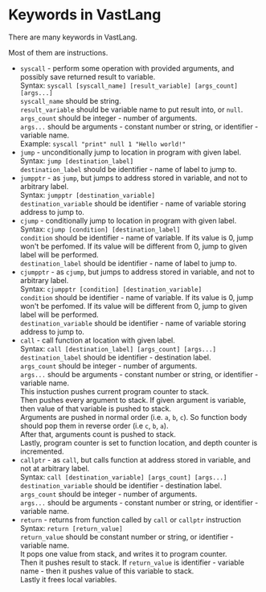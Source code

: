 # Keywords in VastLang

There are many keywords in VastLang.

Most of them are instructions.

 - `syscall` - perform some operation with provided arguments, and possibly save returned result to variable.  
   Syntax: `syscall [syscall_name] [result_variable] [args_count] [args...]`  
   `syscall_name` should be string.  
   `result_variable` should be variable name to put result into, or `null`.  
   `args_count` should be integer - number of arguments.  
   `args...` should be arguments - constant number or string, or identifier - variable name.  
   Example: `syscall "print" null 1 "Hello world!"`
 - `jump` - unconditionally jump to location in program with given label.  
   Syntax: `jump [destination_label]`  
   `destination_label` should be identifier - name of label to jump to.
 - `jumpptr` - as `jump`, but jumps to address stored in variable, and not to arbitrary label.  
   Syntax: `jumpptr [destination_variable]`  
   `destination_variable` should be identifier - name of variable storing address to jump to.
 - `cjump` - conditionally jump to location in program with given label.  
   Syntax: `cjump [condition] [destination_label]`  
   `condition` should be identifier - name of variable. If its value is 0, jump won't be perfomed. If its value will be different from 0, jump to given label will be performed.  
   `destination_label` should be identifier - name of label to jump to.
 - `cjumpptr` - as `cjump`, but jumps to address stored in variable, and not to arbitrary label.  
   Syntax: `cjumpptr [condition] [destination_variable]`  
   `condition` should be identifier - name of variable. If its value is 0, jump won't be perfomed. If its value will be different from 0, jump to given label will be performed.  
   `destination_variable` should be identifier - name of variable storing address to jump to.
 - `call` - call function at location with given label.  
   Syntax: `call [destination_label] [args_count] [args...]`  
   `destination_label` should be identifier - destination label.  
   `args_count` should be integer - number of arguments.  
   `args...` should be arguments - constant number or string, or identifier - variable name.  
   This instuction pushes current program counter to stack.  
   Then pushes every argument to stack.
   If given argument is variable, then value of that variable is pushed to stack.  
   Arguments are pushed in normal order (i.e. `a`, `b`, `c`). So function body should pop them in reverse order (i.e `c`, `b`, `a`).  
   After that, arguments count is pushed to stack.  
   Lastly, program counter is set to function location, and depth counter is incremented.
 - `callptr` - as `call`, but calls function at address stored in variable, and not at arbitrary label.  
   Syntax: `call [destination_variable] [args_count] [args...]`  
   `destination_variable` should be identifier - destination label.  
   `args_count` should be integer - number of arguments.  
   `args...` should be arguments - constant number or string, or identifier - variable name.
 - `return` - returns from function called by `call` or `callptr` instruction  
   Syntax: `return [return_value]`  
   `return_value` should be constant number or string, or identifier - variable name.  
   It pops one value from stack, and writes it to program counter.  
   Then it pushes result to stack. If `return_value` is identifier - variable name - then it pushes value of this variable to stack.  
   Lastly it frees local variables.